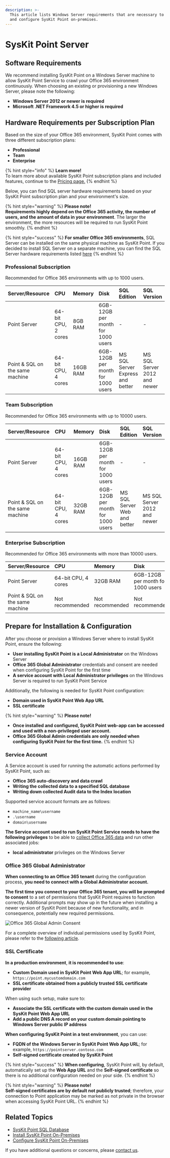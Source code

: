 ```yaml
---
description: >-
  This article lists Windows Server requirements that are necessary to install
  and configure SysKit Point on-premises.
---
```


# SysKit Point Server

## Software Requirements

We recommend installing SysKit Point on a Windows Server machine to allow SysKit Point Service to crawl your Office 365 environment continuously. When choosing an existing or provisioning a new Windows Server, please note the following:

* **Windows Server 2012 or newer is required** 
* **Microsoft .NET Framework 4.5 or higher is required**

## Hardware Requirements per Subscription Plan

Based on the size of your Office 365 environment, SysKit Point comes with three different subscription plans:

* **Professional**
* **Team**
* **Enterprise**

{% hint style="info" %}
**Learn more!**   
To learn more about available SysKit Point subscription plans and included features, continue to the [Pricing page.](https://www.syskit.com/products/point/pricing/)
{% endhint %}

Below, you can find SQL server hardware requirements based on your SysKit Point subscription plan and your environment's size.

{% hint style="warning" %}
**Please note!**  
**Requirements highly depend on the Office 365 activity, the number of users, and the amount of data in your environment**. The larger the environment, the more resources will be required to run SysKit Point smoothly.
{% endhint %}

{% hint style="success" %}
**For smaller Office 365 environments**, SQL Server can be installed on the same physical machine as SysKit Point. If you decided to install SQL Server on a separate machine, you can find the SQL Server hardware requirements listed [here](syskit-point-database.md)
{% endhint %}

### Professional Subscription

Recommended for Office 365 environments with up to 1000 users.

| Server/Resource | CPU | Memory | Disk | SQL Edition | SQL Version |
| :--- | :--- | :--- | :--- | :--- | :--- |
| Point Server | 64-bit CPU, 2 cores | 8GB RAM | 6GB-12GB per month for 1000 users | - | - |
| Point & SQL on the same machine | 64-bit CPU, 4 cores | 16GB RAM | 6GB-12GB per month for 1000 users | MS SQL Server Express and better | MS SQL Server 2012 and newer |

### Team Subscription

Recommended for Office 365 environments with up to 10000 users.

| Server/Resource | CPU | Memory | Disk | SQL Edition | SQL Version |
| :--- | :--- | :--- | :--- | :--- | :--- |
| Point Server | 64-bit CPU, 4 cores | 16GB RAM | 6GB-12GB per month for 1000 users | - | - |
| Point & SQL on the same machine | 64-bit CPU, 4 cores | 32GB RAM | 6GB-12GB per month for 1000 users | MS SQL Server Web and better | MS SQL Server 2012 and newer |

### Enterprise Subscription

Recommended for Office 365 environments with more than 10000 users.

| Server/Resource | CPU | Memory | Disk | SQL Edition | SQL Version |
| :--- | :--- | :--- | :--- | :--- | :--- |
| Point Server | 64-bit CPU, 4 cores | 32GB RAM | 6GB-12GB per month for 1000 users | - | - |
| Point & SQL on the same machine | Not recommended | Not recommended | Not recommended | Not recommended | Not recommended |

## Prepare for Installation & Configuration

After you choose or provision a Windows Server where to install SysKit Point, ensure the following:

* **User installing SysKit Point is a Local Administrator** on the Windows Server
* **Office 365 Global Administrator** credentials and consent are needed when configuring SysKit Point for the first time
* **A service account with Local Administrator privileges** on the Windows Server is required to run SysKit Point Service

Additionally, the following is needed for SysKit Point configuration:

* **Domain used in SysKit Point Web App URL**
* **SSL certificate**

{% hint style="warning" %}
**Please note!**
* **Once installed and configured, SysKit Point web-app can be accessed and used with a non-privileged user account.**
* **Office 365 Global Admin credentials are only needed when configuring SysKit Point for the first time.**
{% endhint %}

### Service Account

A Service account is used for running the automatic actions performed by SysKit Point, such as:

* **Office 365 auto-discovery and data crawl** 
* **Writing the collected data to a specified SQL database**  
* **Writing down collected Audit data to the Index location** 

Supported service account formats are as follows:

* `machine_name\username`
* `.\username`
* `domain\username`

**The Service account used to run SysKit Point Service needs to have the following privileges** to be able to [collect Office 365 data](../../../how-to/collect-office-365-data.md) and run other associated jobs:

* **local administrator** privileges on the Windows Server

### Office 365 Global Administrator

**When connecting to an Office 365 tenant** during the configuration process, **you need to connect with a Global Administrator account.**

**The first time you connect to your Office 365 tenant, you will be prompted to consent** to a set of permissions that SysKit Point requires to function correctly. Additional prompts may show up in the future when installing a newer version of SysKit Point because of new functionality, and in consequence, potentially new required permissions.

![Office 365 Global Admin Consent](../../../.gitbook/assets/permission_requirements_global_administrator_consent_without_steps.png)

For a complete overview of individual permissions used by SysKit Point, please refer to the [following article](../../../requirements/permission-requirements.md#syskit-point-app-permissions).

### SSL Certificate

**In a production environment**, **it is recommended to use**:

* **Custom Domain used in SysKit Point Web App URL**; for example, `https://point.mycustomdomain.com`
* **SSL certificate obtained from a publicly trusted SSL certificate provider**

When using such setup, make sure to:

* **Associate the SSL certificate with the custom domain used in the SysKit Point Web App URL**
* **Add a public DNS A record on your custom domain pointing to Windows Server public IP address** 

**When configuring SysKit Point in a test environment**, you can use:

* **FQDN of the Windows Server in SysKit Point Web App URL**; for example, `https://pointserver.contoso.com`
* **Self-signed certificate created by SysKit Point**

{% hint style="success" %}
**When configuring**, SysKit Point will, by default, automatically set up the **Web App URL** and the **Self-signed certificate** so there is no additional configuration needed on your side.
{% endhint %}

{% hint style="warning" %}
**Please note!**  
**Self-signed certificates are by default not publicly trusted**; therefore, your connection to Point application may be marked as not private in the browser when accessing SysKit Point URL.
{% endhint %}

## Related Topics

* [SysKit Point SQL Database](syskit-point-database.md)
* [Install SysKit Point On-Premises](install-syskit-point-on-premises.md) 
* [Configure SysKit Point On-Premises](configure-syskit-point-on-premises.md)

If you have additional questions or concerns, please [contact us](https://www.syskit.com/contact-us/).